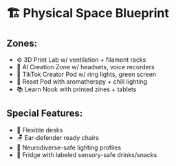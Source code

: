 # 🏗️ Physical Space Blueprint

## Zones:
- ⚙️ 3D Print Lab w/ ventilation + filament racks
- 🧠 AI Creation Zone w/ headsets, voice recorders
- 🎤 TikTok Creator Pod w/ ring lights, green screen
- 🌱 Reset Pod with aromatherapy + chill lighting
- 📚 Learn Nook with printed zines + tablets

## Special Features:
- 🔄 Flexible desks
- 🪑 Ear-defender ready chairs
- 🧸 Neurodiverse-safe lighting profiles
- 🧃 Fridge with labeled sensory-safe drinks/snacks
